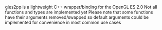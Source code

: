 gles2pp is a lightweight C++ wrapper/binding for the OpenGL ES 2.0
Not all functions and types are implemented yet
Please note that some functions have their arguments removed/swapped so default arguments could be implemented for convenience in most common use cases